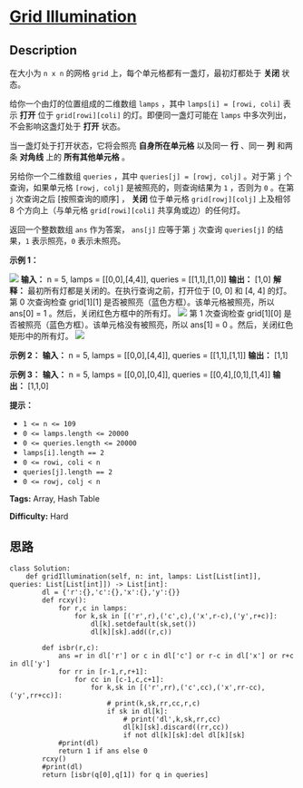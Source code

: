 # [Grid Illumination][title]

## Description

在大小为 `n x n` 的网格 `grid` 上，每个单元格都有一盏灯，最初灯都处于 **关闭** 状态。

给你一个由灯的位置组成的二维数组 `lamps` ，其中 `lamps[i] = [rowi, coli]` 表示 **打开** 位于
`grid[rowi][coli]` 的灯。即便同一盏灯可能在 `lamps` 中多次列出，不会影响这盏灯处于 **打开** 状态。

当一盏灯处于打开状态，它将会照亮 **自身所在单元格** 以及同一 **行** 、同一 **列** 和两条 **对角线** 上的 **所有其他单元格** 。

另给你一个二维数组 `queries` ，其中 `queries[j] = [rowj, colj]` 。对于第 `j` 个查询，如果单元格 `[rowj,
colj]` 是被照亮的，则查询结果为 `1` ，否则为 `0` 。在第 `j` 次查询之后 [按照查询的顺序] ， **关闭** 位于单元格
`grid[rowj][colj]` 上及相邻 8 个方向上（与单元格 `grid[rowi][coli]` 共享角或边）的任何灯。

返回一个整数数组 `ans` 作为答案， `ans[j]` 应等于第 `j` 次查询 `queries[j]` 的结果，`1` 表示照亮，`0`
表示未照亮。



**示例 1：**

![](https://assets.leetcode.com/uploads/2020/08/19/illu_1.jpg)
            **输入：** n = 5, lamps = [[0,0],[4,4]], queries = [[1,1],[1,0]]    **输出：** [1,0]    **解释：** 最初所有灯都是关闭的。在执行查询之前，打开位于 [0, 0] 和 [4, 4] 的灯。第 0 次查询检查 grid[1][1] 是否被照亮（蓝色方框）。该单元格被照亮，所以 ans[0] = 1 。然后，关闭红色方框中的所有灯。    ![](https://assets.leetcode.com/uploads/2020/08/19/illu_step1.jpg)    第 1 次查询检查 grid[1][0] 是否被照亮（蓝色方框）。该单元格没有被照亮，所以 ans[1] = 0 。然后，关闭红色矩形中的所有灯。    ![](https://assets.leetcode.com/uploads/2020/08/19/illu_step2.jpg)    

**示例 2：**
            **输入：** n = 5, lamps = [[0,0],[4,4]], queries = [[1,1],[1,1]]    **输出：** [1,1]    

**示例 3：**
            **输入：** n = 5, lamps = [[0,0],[0,4]], queries = [[0,4],[0,1],[1,4]]    **输出：** [1,1,0]    



**提示：**

  * `1 <= n <= 109`
  * `0 <= lamps.length <= 20000`
  * `0 <= queries.length <= 20000`
  * `lamps[i].length == 2`
  * `0 <= rowi, coli < n`
  * `queries[j].length == 2`
  * `0 <= rowj, colj < n`


**Tags:** Array, Hash Table

**Difficulty:** Hard

## 思路

``` python3
class Solution:
    def gridIllumination(self, n: int, lamps: List[List[int]], queries: List[List[int]]) -> List[int]:
        dl = {'r':{},'c':{},'x':{},'y':{}}
        def rcxy():
            for r,c in lamps:
                for k,sk in [('r',r),('c',c),('x',r-c),('y',r+c)]:
                    dl[k].setdefault(sk,set())
                    dl[k][sk].add((r,c))

        def isbr(r,c):
            ans =r in dl['r'] or c in dl['c'] or r-c in dl['x'] or r+c in dl['y']
            for rr in [r-1,r,r+1]:
                for cc in [c-1,c,c+1]:
                    for k,sk in [('r',rr),('c',cc),('x',rr-cc),('y',rr+cc)]:
                        # print(k,sk,rr,cc,r,c)
                        if sk in dl[k]: 
                            # print('dl',k,sk,rr,cc)
                            dl[k][sk].discard((rr,cc))
                            if not dl[k][sk]:del dl[k][sk]
            #print(dl)
            return 1 if ans else 0
        rcxy()
        #print(dl)
        return [isbr(q[0],q[1]) for q in queries]
```

[title]: https://leetcode-cn.com/problems/grid-illumination

